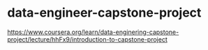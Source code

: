 # data-engineer-capstone-project

https://www.coursera.org/learn/data-enginering-capstone-project/lecture/hhFx9/introduction-to-capstone-project 
